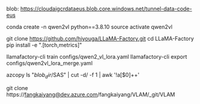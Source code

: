 blob: https://cloudaigcrdataeus.blob.core.windows.net/tunnel-data-code-eus

conda create -n qwen2vl python==3.8.10
source activate qwen2vl

git clone https://github.com/hiyouga/LLaMA-Factory.git
cd LLaMA-Factory
pip install -e ".[torch,metrics]"

llamafactory-cli train configs/qwen2_vl_lora.yaml
llamafactory-cli export configs/qwen2vl_lora_merge.yaml

azcopy ls "$blob_dir/$SAS" | cut -d/ -f 1 | awk '!a[$0]++'

git clone https://fangkaiyang@dev.azure.com/fangkaiyang/VLAM/_git/VLAM